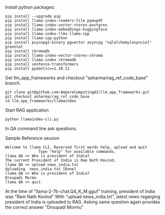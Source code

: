 Install python packages:

```
pip install --upgrade pip
pip install llama-index-readers-file pymupdf
pip install llama-index-vector-stores-postgres
pip install llama-index-embeddings-huggingface
pip install llama-index-llms-llama-cpp
pip install llama-cpp-python
pip install psycopg2-binary pgvector asyncpg "sqlalchemy[asyncio]" greenlet
pip install chromadb
pip install llama-index-vector-stores-chroma
pip install llama-index chromadb 
pip install sentence-transformers
pip install pydantic==1.10.11
```

Get llm_app_frameworks and checkout "asharma/rag_ref_code_base" branch.
```
git clone git@github.com:AmpereComputingAI/llm_app_frameworks.git
git checkout asharma/rag_ref_code_base
cd llm_app_frameworks/llamaindex
```

Start RAG application
```
python llamaindex-cli.py
```

In QA command line ask questions.

Sample Reference session

```
Welcome to llama CLI. Reserved first words help, upload and quit
               Type "help" for available commands.
llama QA >> Who is president of India?
The current President of India is Ram Nath Kovind.
llama QA >> upload news_india.txt
Uploading  news_india.txt [Done]
llama QA >> Who is president of India?
Droupadi Murmu
llama QA >> quit
```

At the time of "llama-2-7b-chat.Q4_K_M.gguf" training, president of India was "Ram Nath Kovind"
With "upload news_india.txt", latest news regarging president of India is uploaded to RAG.
Asking same question again provides the correct answer "Droupadi Murmu"

